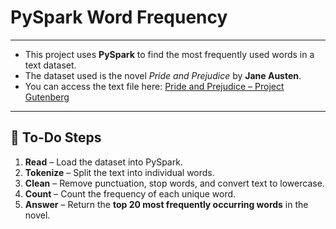 # PySpark Word Frequency

---

* This project uses **PySpark** to find the most frequently used words in a text dataset.
* The dataset used is the novel *Pride and Prejudice* by **Jane Austen**.
* You can access the text file here: [Pride and Prejudice – Project Gutenberg](https://www.gutenberg.org/ebooks/1342.txt.utf-8)

---

## 📝 To-Do Steps

1. **Read** – Load the dataset into PySpark.
2. **Tokenize** – Split the text into individual words.
3. **Clean** – Remove punctuation, stop words, and convert text to lowercase.
4. **Count** – Count the frequency of each unique word.
5. **Answer** – Return the **top 20 most frequently occurring words** in the novel.


